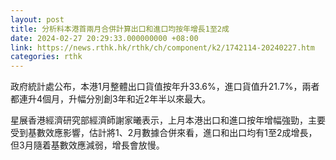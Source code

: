 ```yaml
---
layout: post
title: 分析料本港首兩月合併計算出口和進口均按年增長1至2成
date: 2024-02-27 20:29:33.000000000 +08:00
link: https://news.rthk.hk/rthk/ch/component/k2/1742114-20240227.htm
categories: rthk
---
```


政府統計處公布，本港1月整體出口貨值按年升33.6%，進口貨值升21.7%，兩者都連升4個月，升幅分別創3年和近2年半以來最大。

星展香港經濟研究部經濟師謝家曦表示，上月本港出口和進口按年增幅強勁，主要受到基數效應影響，估計將1、2月數據合併來看，進口和出口均有1至2成增長，但3月隨着基數效應減弱，增長會放慢。
